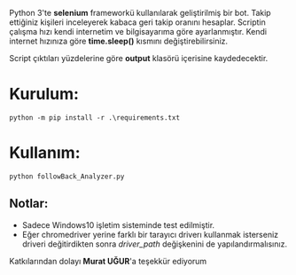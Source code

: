
Python 3'te **selenium** frameworkü kullanılarak geliştirilmiş bir bot. Takip ettiğiniz kişileri inceleyerek kabaca geri takip oranını hesaplar. Scriptin çalışma hızı kendi internetim ve bilgisayarıma göre ayarlanmıştır. Kendi internet hızınıza göre **time.sleep()** kısmını değiştirebilirsiniz. 

Script çıktıları yüzdelerine göre **output** klasörü içerisine kaydedecektir.

# Kurulum:
`python -m pip install -r .\requirements.txt`

# Kullanım:
`python followBack_Analyzer.py`

## Notlar:
- Sadece Windows10 işletim sisteminde test edilmiştir.
- Eğer chromedriver yerine farklı bir tarayıcı driverı kullanmak isterseniz driveri değitirdikten sonra _driver_path_ değişkenini de yapılandırmalısınız.

Katkılarından dolayı **Murat UĞUR**'a teşekkür ediyorum





 
